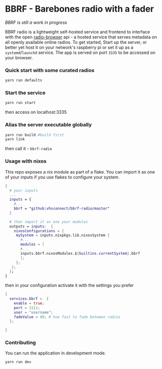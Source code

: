 # BBRF - Barebones radio with a fader

_BBRF is still a work in progress_

BBRF radio is a lightweight self-hosted service and frontend to interface with the open [radio-browser](https://de1.api.radio-browser.info/) api - a hosted service that serves metadata on all openly available online radios. To get started, Start up the server, or better yet host it on your network's raspberry pi or set it up as a `systemd`/`launchd` service. The app is served on port `3335` to be accessed on your browser.

### Quick start with some curated radios

```bash
yarn run defaults
```

### Start the service

```bash
yarn run start
```

then access on localhost:3335

### Alias the server executable globally

```bash
yarn run build #build first
yarn link
```

then call it - `bbrf-radio`

### Usage with nixos

This repo exposes a nix module as part of a flake. You can import it as one of your inputs if you use flakes to configure your system.

```nix
{
  # your inputs
  ...
  inputs = {
    #...
    bbrf = "github:vhsconnect/bbrf-radio/master"
  }

  # then import it as one your modules
  outputs = inputs:  {
    nixosConfigurations = {
     mySystem = inputs.nixpkgs.lib.nixosSystem {
       #...
       modules = [
       #...
       inputs.bbrf.nixosModules.${builtins.currentSystem}.bbrf
       ];
     };
   };
  };
}
```

then in your configuration activate it with the settings you prefer
```nix
{
  services.bbrf =  {
    enable = true;
    port = 3111;
    user = "username";
    fadeValue = 40; # how fast to fade between radios
  };

}

```



### Contributing
You can run the application in development mode.

```bash
yarn run dev
```
